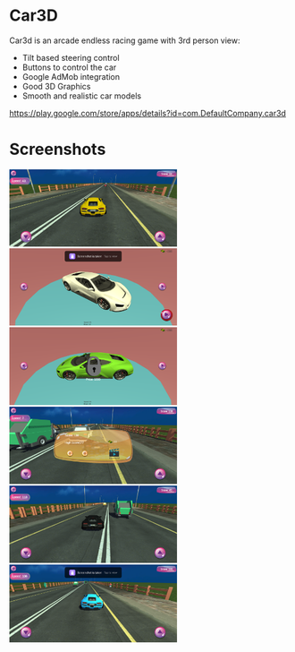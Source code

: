 # Car3D
Car3d is an arcade endless racing game with 3rd person view:
- Tilt based steering control
- Buttons to control the car
- Google AdMob integration
- Good 3D Graphics
- Smooth and realistic car models

https://play.google.com/store/apps/details?id=com.DefaultCompany.car3d

# Screenshots
<img src="Textures/img_1.png" width = "300">   <img src="Textures/img_2.png" width = "300">    <img src="Textures/img_3.png" width ="300"> <img src="Textures/Img_4.png" width = "300">    <img src="Textures/img_5.png" width = "300">   <img src="Textures/img_6.png" width ="300">
